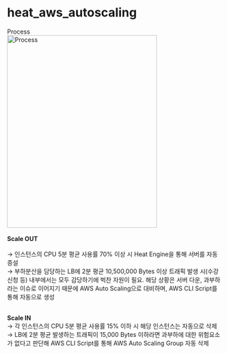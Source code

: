 # heat_aws_autoscaling
Process<br>
<img src="https://user-images.githubusercontent.com/60500649/94154538-f4a34600-feb8-11ea-8503-3aeaf6670b51.png" width="350px" height="450px" alt="Process"></img><br><br>
**Scale OUT**<br><br>
    → 인스턴스의 CPU 5분 평균 사용률 70% 이상 시 Heat Engine을 통해 서버를 자동 증설<br>
    → 부하분산을 담당하는 LB에 2분 평균 10,500,000 Bytes 이상 트래픽 발생 시(수강신청 등) 내부에서는 모두 감당하기에 벅찬 자원이 필요. 해당 상황은 서버 다운, 과부하라는 이슈로 이어지기 때문에 AWS Auto Scaling으로 대비하며, AWS CLI Script를 통해 자동으로 생성<br><br>

**Scale IN**<br>
    → 각 인스턴스의 CPU 5분 평균 사용률 15% 이하 시 해당 인스턴스는 자동으로 삭제<br>
    → LB에 2분 평균 발생하는 트래픽이 15,000 Bytes 이하라면 과부하에 대한 위험요소가 없다고 판단해 AWS CLI Script를 통해 AWS Auto Scaling Group 자동 삭제<br><br>